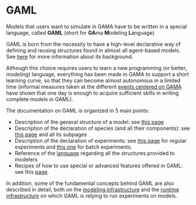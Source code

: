 
# GAML



Models that users want to simulate in GAMA have to be written in a special language, called **GAML** (short for **GA**ma **M**odeling **L**anguage)

GAML is born from the necessity to have a high-level declarative way of defining and reusing structures found in almost all agent-based models. See [here](G__KeyConcepts) for more information about its background.

Although this choice requires users to learn a new programming (or better, _modeling_) language, everything has been made in GAMA to support a short learning curve, so that they can become almost autonomous in a limited time (informal measures taken at the different [events centered on GAMA](G__Events) have shown that one day is enough to acquire sufficient skills in writing complete models in GAML).

The documentation on GAML is organized in 5 main points:

  * Description of the general structure of a model: see [this page](G__OrganizationModel)
  * Description of the declaration of species (and all their components): see [this page](G__DefiningSpecies) and all its subpages
  * Description of the declaration of experiments: see [this page](G__DefiningExperiments) for regular experiments and [this one](G__BatchExperiments) for batch experiments.
  * Reference of the [language](G__GamlReference) regarding all the structures provided to modelers
  * Recipes of how to use special or advanced features offered in GAML: see this [page](G__Recipes).

In addition, some of the fundamental concepts behind GAML are also described in detail, both on the [modeling infrastructure](G__KeyConcepts) and the [runtime infrastructure](G__RuntimeConcepts) on which GAML is relying to run experiments on models.
